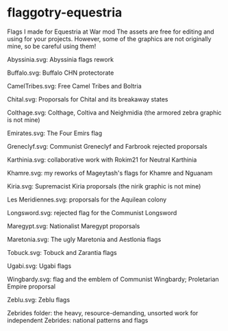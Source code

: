 # flaggotry-equestria
Flags I made for Equestria at War mod
The assets are free for editing and using for your projects. However, some of the graphics are not originally mine, so be careful using them!

Abyssinia.svg: Abyssinia flags rework

Buffalo.svg: Buffalo CHN protectorate

CamelTribes.svg: Free Camel Tribes and Boltria

Chital.svg: Proporsals for Chital and its breakaway states

Colthage.svg: Colthage, Coltiva and Neighmidia (the armored zebra graphic is not mine)

Emirates.svg: The Four Emirs flag

Greneclyf.svg: Communist Greneclyf and Farbrook rejected proporsals

Karthinia.svg: collaborative work with Rokim21 for Neutral Karthinia

Khamre.svg: my reworks of Mageytash's flags for Khamre and Nguanam

Kiria.svg: Supremacist Kiria proporsals (the nirik graphic is not mine)

Les Meridiennes.svg: proporsals for the Aquilean colony

Longsword.svg: rejected flag for the Communist Longsword

Maregypt.svg: Nationalist Maregypt proporsals

Maretonia.svg: The ugly Maretonia and Aestlonia flags

Tobuck.svg: Tobuck and Zarantia flags

Ugabi.svg: Ugabi flags

Wingbardy.svg: flag and the emblem of Communist Wingbardy; Proletarian Empire proporsal

Zeblu.svg: Zeblu flags

Zebrides folder: the heavy, resource-demanding, unsorted work for independent Zebrides: national patterns and flags
